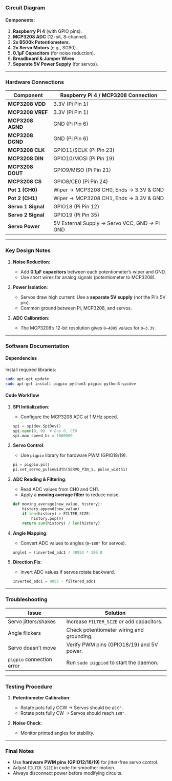 

### **Circuit Diagram**  
<!-- ![Circuit Diagram](https://via.placeholder.com/600x400?text=MCP3208+%7C+Raspberry+Pi+4+%7C+Potentiometers+%26+Servos)  
*(Replace with actual diagram or use tools like Fritzing to create one.)* -->

#### **Components**:
1. **Raspberry Pi 4** (with GPIO pins).
2. **MCP3208 ADC** (12-bit, 8-channel).
3. **2x B500k Potentiometers**.
4. **2x Servo Motors** (e.g., SG90).
5. **0.1µF Capacitors** (for noise reduction).
6. **Breadboard & Jumper Wires**.
7. **Separate 5V Power Supply** (for servos).

---

### **Hardware Connections**  
| **Component**      | **Raspberry Pi 4 / MCP3208 Connection**        |
|---------------------|------------------------------------------------|
| **MCP3208 VDD**     | 3.3V (Pi Pin 1)                                |
| **MCP3208 VREF**    | 3.3V (Pi Pin 1)                                |
| **MCP3208 AGND**    | GND (Pi Pin 6)                                 |
| **MCP3208 DGND**    | GND (Pi Pin 6)                                 |
| **MCP3208 CLK**     | GPIO11/SCLK (Pi Pin 23)                        |
| **MCP3208 DIN**     | GPIO10/MOSI (Pi Pin 19)                        |
| **MCP3208 DOUT**    | GPIO9/MISO (Pi Pin 21)                         |
| **MCP3208 CS**      | GPIO8/CE0 (Pi Pin 24)                          |
| **Pot 1 (CH0)**     | Wiper → MCP3208 CH0, Ends → 3.3V & GND         |
| **Pot 2 (CH1)**     | Wiper → MCP3208 CH1, Ends → 3.3V & GND         |
| **Servo 1 Signal**  | GPIO18 (Pi Pin 12)                             |
| **Servo 2 Signal**  | GPIO19 (Pi Pin 35)                             |
| **Servo Power**     | 5V External Supply → Servo VCC, GND → Pi GND   |

---

### **Key Design Notes**  
1. **Noise Reduction**:
   - Add **0.1µF capacitors** between each potentiometer’s wiper and GND.
   - Use short wires for analog signals (potentiometer to MCP3208).

2. **Power Isolation**:
   - Servos draw high current: Use a **separate 5V supply** (not the Pi’s 5V pin).
   - Common ground between Pi, MCP3208, and servos.

3. **ADC Calibration**:
   - The MCP3208’s 12-bit resolution gives `0–4095` values for `0–3.3V`.

---

### **Software Documentation**  
#### **Dependencies**  
Install required libraries:  
```bash
sudo apt-get update
sudo apt-get install pigpio python3-pigpio python3-spidev
```

#### **Code Workflow**  
1. **SPI Initialization**:  
   - Configure the MCP3208 ADC at 1 MHz speed.  
   ```python
   spi = spidev.SpiDev()
   spi.open(0, 0)  # Bus 0, CE0
   spi.max_speed_hz = 1000000
   ```

2. **Servo Control**:  
   - Use `pigpio` library for hardware PWM (GPIO18/19).  
   ```python
   pi = pigpio.pi()
   pi.set_servo_pulsewidth(SERVO_PIN_1, pulse_width1)
   ```

3. **ADC Reading & Filtering**:  
   - Read ADC values from CH0 and CH1.  
   - Apply a **moving average filter** to reduce noise.  
   ```python
   def moving_average(new_value, history):
       history.append(new_value)
       if len(history) > FILTER_SIZE:
           history.pop(0)
       return sum(history) / len(history)
   ```

4. **Angle Mapping**:  
   - Convert ADC values to angles (`0–180°` for servos).  
   ```python
   angle1 = (inverted_adc1 / 4095) * 180.0
   ```

5. **Direction Fix**:  
   - Invert ADC values if servos rotate backward.  
   ```python
   inverted_adc1 = 4095 - filtered_adc1
   ```

---

### **Troubleshooting**  
| **Issue**               | **Solution**                                   |
|-------------------------|------------------------------------------------|
| Servo jitters/shakes    | Increase `FILTER_SIZE` or add capacitors.      |
| Angle flickers          | Check potentiometer wiring and grounding.      |
| Servo doesn’t move      | Verify PWM pins (GPIO18/19) and 5V power.      |
| `pigpio` connection error | Run `sudo pigpiod` to start the daemon.      |

---

### **Testing Procedure**  
1. **Potentiometer Calibration**:  
   - Rotate pots fully CCW → Servos should be at `0°`.  
   - Rotate pots fully CW → Servos should reach `180°`.  

2. **Noise Check**:  
   - Monitor printed angles for stability.  

---

### **Final Notes**  
- Use **hardware PWM pins (GPIO12/18/19)** for jitter-free servo control.  
- Adjust `FILTER_SIZE` in code for smoother motion.  
- Always disconnect power before modifying circuits.  

